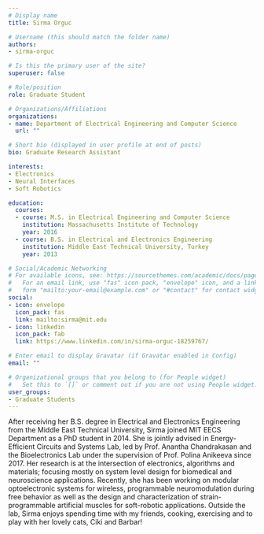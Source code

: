 ```yaml
---
# Display name
title: Sirma Orguc

# Username (this should match the folder name)
authors:
- sirma-orguc

# Is this the primary user of the site?
superuser: false

# Role/position
role: Graduate Student

# Organizations/Affiliations
organizations:
- name: Department of Electrical Engineering and Computer Science
  url: ""

# Short bio (displayed in user profile at end of posts)
bio: Graduate Research Assistant

interests:
- Electronics
- Neural Interfaces
- Soft Robotics

education:
  courses:
  - course: M.S. in Electrical Engineering and Computer Science
    institution: Massachusetts Institute of Technology
    year: 2016
  - course: B.S. in Electrical and Electronics Engineering
    institution: Middle East Technical University, Turkey
    year: 2013

# Social/Academic Networking
# For available icons, see: https://sourcethemes.com/academic/docs/page-builder/#icons
#   For an email link, use "fas" icon pack, "envelope" icon, and a link in the
#   form "mailto:your-email@example.com" or "#contact" for contact widget.
social:
- icon: envelope
  icon_pack: fas
  link: mailto:sirma@mit.edu
- icon: linkedin
  icon_pack: fab
  link: https://www.linkedin.com/in/sirma-orguc-18259767/

# Enter email to display Gravatar (if Gravatar enabled in Config)
email: ""

# Organizational groups that you belong to (for People widget)
#   Set this to `[]` or comment out if you are not using People widget.
user_groups:
- Graduate Students
---
```


After receiving her B.S. degree in Electrical and Electronics Engineering from the Middle East Technical University, Sirma joined MIT EECS Department as a PhD student in 2014. She is jointly advised in Energy-Efficient Circuits and Systems Lab, led by Prof. Anantha Chandrakasan and the Bioelectronics Lab under the supervision of Prof. Polina Anikeeva since 2017. Her research is at the intersection of electronics, algorithms and materials; focusing mostly on system level design for biomedical and neuroscience applications. Recently, she has been working on modular optoelectronic systems for wireless, programmable neuromodulation during free behavior as well as the design and characterization of strain-programmable artificial muscles for soft-robotic applications. Outside the lab, Sirma enjoys spending time with my friends, cooking, exercising and to play with her lovely cats, Ciki and Barbar!

